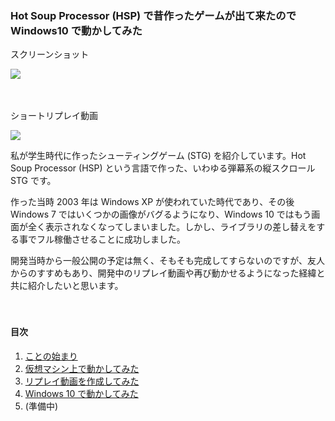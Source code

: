 ### Hot Soup Processor (HSP) で昔作ったゲームが出て来たので Windows10 で動かしてみた

スクリーンショット

![](https://github.com/stest10/stest/blob/main/ss/0.png?raw=true)

　

ショートリプレイ動画

[![](http://img.youtube.com/vi/Q0Wz8NwU0zc/0.jpg)](https://www.youtube.com/watch?v=Q0Wz8NwU0zc)

私が学生時代に作ったシューティングゲーム (STG) を紹介しています。Hot Soup Processor (HSP) という言語で作った、いわゆる弾幕系の縦スクロール STG です。

作った当時 2003 年は Windows XP が使われていた時代であり、その後 Windows 7 ではいくつかの画像がバグるようになり、Windows 10 ではもう画面が全く表示されなくなってしまいました。しかし、ライブラリの差し替えをする事でフル稼働させることに成功しました。

開発当時から一般公開の予定は無く、そもそも完成してすらないのですが、友人からのすすめもあり、開発中のリプレイ動画や再び動かせるようになった経緯と共に紹介したいと思います。

　


#### 目次

 1. [ことの始まり](https://github.com/stest10/stest/blob/main/articles/stest1.md)
 2. [仮想マシン上で動かしてみた](https://github.com/stest10/stest/blob/main/articles/stest2.md)
 3. [リプレイ動画を作成してみた](https://github.com/stest10/stest/blob/main/articles/stest3.md)
 4. [Windows 10 で動かしてみた](https://github.com/stest10/stest/blob/main/articles/stest4.md)
 5. (準備中)
